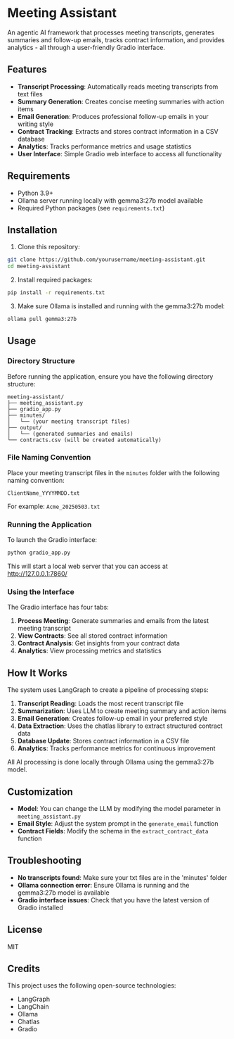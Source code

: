 # Meeting Assistant

An agentic AI framework that processes meeting transcripts, generates summaries and follow-up emails, tracks contract information, and provides analytics - all through a user-friendly Gradio interface.

## Features

- **Transcript Processing**: Automatically reads meeting transcripts from text files
- **Summary Generation**: Creates concise meeting summaries with action items
- **Email Generation**: Produces professional follow-up emails in your writing style
- **Contract Tracking**: Extracts and stores contract information in a CSV database
- **Analytics**: Tracks performance metrics and usage statistics
- **User Interface**: Simple Gradio web interface to access all functionality

## Requirements

- Python 3.9+
- Ollama server running locally with gemma3:27b model available
- Required Python packages (see `requirements.txt`)

## Installation

1. Clone this repository:
```bash
git clone https://github.com/yourusername/meeting-assistant.git
cd meeting-assistant
```

2. Install required packages:
```bash
pip install -r requirements.txt
```

3. Make sure Ollama is installed and running with the gemma3:27b model:
```bash
ollama pull gemma3:27b
```

## Usage

### Directory Structure

Before running the application, ensure you have the following directory structure:
```
meeting-assistant/
├── meeting_assistant.py
├── gradio_app.py
├── minutes/ 
│   └── (your meeting transcript files)
├── output/
│   └── (generated summaries and emails)
└── contracts.csv (will be created automatically)
```

### File Naming Convention

Place your meeting transcript files in the `minutes` folder with the following naming convention:
```
ClientName_YYYYMMDD.txt
```

For example: `Acme_20250503.txt`

### Running the Application

To launch the Gradio interface:

```bash
python gradio_app.py
```

This will start a local web server that you can access at http://127.0.0.1:7860/

### Using the Interface

The Gradio interface has four tabs:

1. **Process Meeting**: Generate summaries and emails from the latest meeting transcript
2. **View Contracts**: See all stored contract information
3. **Contract Analysis**: Get insights from your contract data
4. **Analytics**: View processing metrics and statistics

## How It Works

The system uses LangGraph to create a pipeline of processing steps:

1. **Transcript Reading**: Loads the most recent transcript file
2. **Summarization**: Uses LLM to create meeting summary and action items
3. **Email Generation**: Creates follow-up email in your preferred style
4. **Data Extraction**: Uses the chatlas library to extract structured contract data
5. **Database Update**: Stores contract information in a CSV file
6. **Analytics**: Tracks performance metrics for continuous improvement

All AI processing is done locally through Ollama using the gemma3:27b model.

## Customization

- **Model**: You can change the LLM by modifying the model parameter in `meeting_assistant.py`
- **Email Style**: Adjust the system prompt in the `generate_email` function
- **Contract Fields**: Modify the schema in the `extract_contract_data` function

## Troubleshooting

- **No transcripts found**: Make sure your txt files are in the 'minutes' folder
- **Ollama connection error**: Ensure Ollama is running and the gemma3:27b model is available
- **Gradio interface issues**: Check that you have the latest version of Gradio installed

## License

MIT

## Credits

This project uses the following open-source technologies:
- LangGraph
- LangChain
- Ollama
- Chatlas
- Gradio
